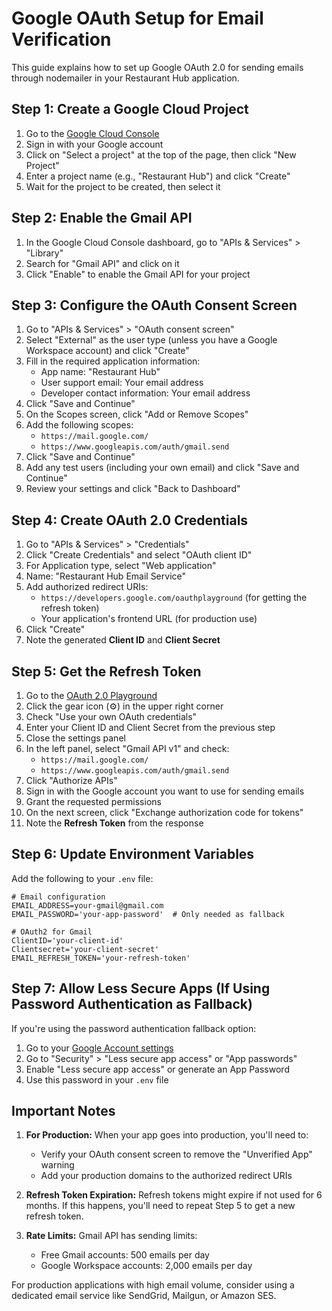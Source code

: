 # Google OAuth Setup for Email Verification

This guide explains how to set up Google OAuth 2.0 for sending emails through nodemailer in your Restaurant Hub application.

## Step 1: Create a Google Cloud Project

1. Go to the [Google Cloud Console](https://console.cloud.google.com/)
2. Sign in with your Google account
3. Click on "Select a project" at the top of the page, then click "New Project"
4. Enter a project name (e.g., "Restaurant Hub") and click "Create"
5. Wait for the project to be created, then select it

## Step 2: Enable the Gmail API

1. In the Google Cloud Console dashboard, go to "APIs & Services" > "Library"
2. Search for "Gmail API" and click on it
3. Click "Enable" to enable the Gmail API for your project

## Step 3: Configure the OAuth Consent Screen

1. Go to "APIs & Services" > "OAuth consent screen"
2. Select "External" as the user type (unless you have a Google Workspace account) and click "Create"
3. Fill in the required application information:
   - App name: "Restaurant Hub"
   - User support email: Your email address
   - Developer contact information: Your email address
4. Click "Save and Continue"
5. On the Scopes screen, click "Add or Remove Scopes"
6. Add the following scopes:
   - `https://mail.google.com/`
   - `https://www.googleapis.com/auth/gmail.send`
7. Click "Save and Continue"
8. Add any test users (including your own email) and click "Save and Continue"
9. Review your settings and click "Back to Dashboard"

## Step 4: Create OAuth 2.0 Credentials

1. Go to "APIs & Services" > "Credentials"
2. Click "Create Credentials" and select "OAuth client ID"
3. For Application type, select "Web application"
4. Name: "Restaurant Hub Email Service"
5. Add authorized redirect URIs:
   - `https://developers.google.com/oauthplayground` (for getting the refresh token)
   - Your application's frontend URL (for production use)
6. Click "Create"
7. Note the generated **Client ID** and **Client Secret**

## Step 5: Get the Refresh Token

1. Go to the [OAuth 2.0 Playground](https://developers.google.com/oauthplayground/)
2. Click the gear icon (⚙️) in the upper right corner
3. Check "Use your own OAuth credentials"
4. Enter your Client ID and Client Secret from the previous step
5. Close the settings panel
6. In the left panel, select "Gmail API v1" and check:
   - `https://mail.google.com/`
   - `https://www.googleapis.com/auth/gmail.send`
7. Click "Authorize APIs"
8. Sign in with the Google account you want to use for sending emails
9. Grant the requested permissions
10. On the next screen, click "Exchange authorization code for tokens"
11. Note the **Refresh Token** from the response

## Step 6: Update Environment Variables

Add the following to your `.env` file:

```properties
# Email configuration
EMAIL_ADDRESS=your-gmail@gmail.com
EMAIL_PASSWORD='your-app-password'  # Only needed as fallback

# OAuth2 for Gmail
ClientID='your-client-id'
Clientsecret='your-client-secret'
EMAIL_REFRESH_TOKEN='your-refresh-token'
```

## Step 7: Allow Less Secure Apps (If Using Password Authentication as Fallback)

If you're using the password authentication fallback option:

1. Go to your [Google Account settings](https://myaccount.google.com/)
2. Go to "Security" > "Less secure app access" or "App passwords"
3. Enable "Less secure app access" or generate an App Password
4. Use this password in your `.env` file

## Important Notes

1. **For Production:** When your app goes into production, you'll need to:

   - Verify your OAuth consent screen to remove the "Unverified App" warning
   - Add your production domains to the authorized redirect URIs

2. **Refresh Token Expiration:** Refresh tokens might expire if not used for 6 months. If this happens, you'll need to repeat Step 5 to get a new refresh token.

3. **Rate Limits:** Gmail API has sending limits:
   - Free Gmail accounts: 500 emails per day
   - Google Workspace accounts: 2,000 emails per day

For production applications with high email volume, consider using a dedicated email service like SendGrid, Mailgun, or Amazon SES.
